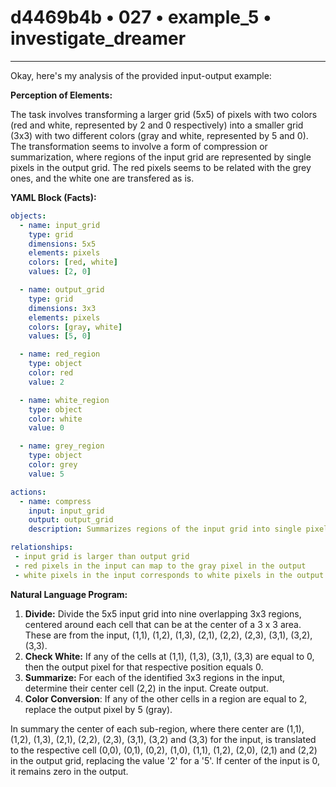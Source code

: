# d4469b4b • 027 • example_5 • investigate_dreamer

---
Okay, here's my analysis of the provided input-output example:

**Perception of Elements:**

The task involves transforming a larger grid (5x5) of pixels with two colors (red and white, represented by 2 and 0 respectively) into a smaller grid (3x3) with two different colors (gray and white, represented by 5 and 0). The transformation seems to involve a form of compression or summarization, where regions of the input grid are represented by single pixels in the output grid. The red pixels seems to be related with the grey ones, and the white one are transfered as is.

**YAML Block (Facts):**



```yaml
objects:
  - name: input_grid
    type: grid
    dimensions: 5x5
    elements: pixels
    colors: [red, white]
    values: [2, 0]

  - name: output_grid
    type: grid
    dimensions: 3x3
    elements: pixels
    colors: [gray, white]
    values: [5, 0]

  - name: red_region
    type: object
    color: red
    value: 2

  - name: white_region
    type: object
    color: white
    value: 0

  - name: grey_region
    type: object
    color: grey
    value: 5

actions:
  - name: compress
    input: input_grid
    output: output_grid
    description: Summarizes regions of the input grid into single pixels in the output grid.

relationships:
 - input grid is larger than output grid
 - red pixels in the input can map to the gray pixel in the output
 - white pixels in the input corresponds to white pixels in the output.
```



**Natural Language Program:**

1.  **Divide:** Divide the 5x5 input grid into nine overlapping 3x3 regions, centered around each cell that can be at the center of a 3 x 3 area. These are from the input, (1,1), (1,2), (1,3), (2,1), (2,2), (2,3), (3,1), (3,2), (3,3).
2. **Check White:** If any of the cells at (1,1), (1,3), (3,1), (3,3) are equal to 0, then the output pixel for that respective position equals 0.
3.  **Summarize:** For each of the identified 3x3 regions in the input, determine their center cell (2,2) in the input. Create output.
4. **Color Conversion**: If any of the other cells in a region are equal to 2, replace the output pixel by 5 (gray).

In summary the center of each sub-region, where there center are (1,1), (1,2), (1,3), (2,1), (2,2), (2,3), (3,1), (3,2) and (3,3) for the input, is translated to the respective cell (0,0), (0,1), (0,2), (1,0), (1,1), (1,2), (2,0), (2,1) and (2,2) in the output grid, replacing the value '2' for a '5'. If center of the input is 0, it remains zero in the output.

